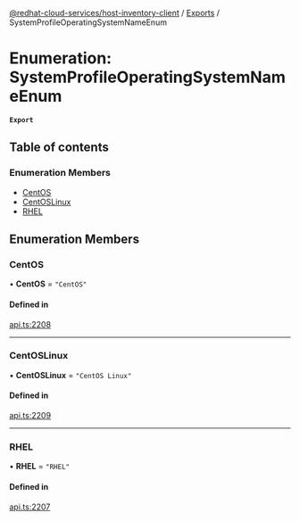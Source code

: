 [@redhat-cloud-services/host-inventory-client](../README.md) / [Exports](../modules.md) / SystemProfileOperatingSystemNameEnum

# Enumeration: SystemProfileOperatingSystemNameEnum

**`Export`**

## Table of contents

### Enumeration Members

- [CentOS](SystemProfileOperatingSystemNameEnum.md#centos)
- [CentOSLinux](SystemProfileOperatingSystemNameEnum.md#centoslinux)
- [RHEL](SystemProfileOperatingSystemNameEnum.md#rhel)

## Enumeration Members

### CentOS

• **CentOS** = ``"CentOS"``

#### Defined in

[api.ts:2208](https://github.com/mkholjuraev/javascript-clients/blob/master/packages/host-inventory/api.ts#L2208)

___

### CentOSLinux

• **CentOSLinux** = ``"CentOS Linux"``

#### Defined in

[api.ts:2209](https://github.com/mkholjuraev/javascript-clients/blob/master/packages/host-inventory/api.ts#L2209)

___

### RHEL

• **RHEL** = ``"RHEL"``

#### Defined in

[api.ts:2207](https://github.com/mkholjuraev/javascript-clients/blob/master/packages/host-inventory/api.ts#L2207)
